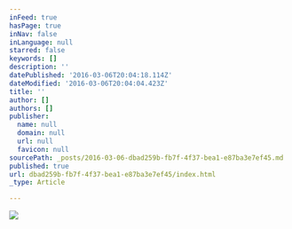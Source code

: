 ```yaml
---
inFeed: true
hasPage: true
inNav: false
inLanguage: null
starred: false
keywords: []
description: ''
datePublished: '2016-03-06T20:04:18.114Z'
dateModified: '2016-03-06T20:04:04.423Z'
title: ''
author: []
authors: []
publisher:
  name: null
  domain: null
  url: null
  favicon: null
sourcePath: _posts/2016-03-06-dbad259b-fb7f-4f37-bea1-e87ba3e7ef45.md
published: true
url: dbad259b-fb7f-4f37-bea1-e87ba3e7ef45/index.html
_type: Article

---
```

![](https://the-grid-user-content.s3-us-west-2.amazonaws.com/cdfefd6b-c8a8-4ed6-bb31-54e40baf9f44.jpg)
